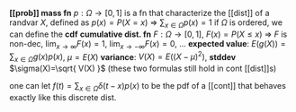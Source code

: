 **[[prob]] mass fn** $p: \Omega\to[0,1]$ is a fn that characterize the [[dist]] of a randvar $X$, defined as $p(x)=P(X=x)$
=> $\sum_{x\in\Omega}p(x)=1$
if $\Omega$ is ordered, we can define the **cdf**
**cumulative dist. fn** $F: \Omega \to [0,1]$, $F(x)=P(X\leq x)$
=> $F$ is non-dec, $\lim_{ x \to \infty }F(x)=1$, $\lim_{ x \to -\infty } F(x)=0$, ...
**expected value**: $E(g(X))=\sum_{x\in\Omega} g(x)p(x)$, $\mu=E(X)$
**variance**: $V(X)=E((X-\mu)^{2})$, **stddev** $\sigma(X)=\sqrt{ V(X) }$ (these two formulas still hold in cont [[dist]]s)

one can let $f(t)=\sum_{x\in \Omega}\delta(t-x) p(x)$ to be the pdf of a [[cont]] that behaves exactly like this discrete dist.